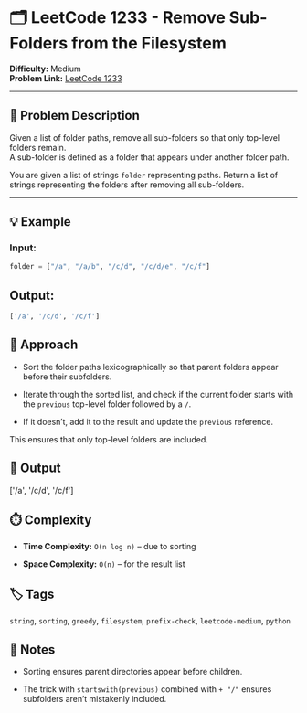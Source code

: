 # 🗂️ LeetCode 1233 - Remove Sub-Folders from the Filesystem

**Difficulty:** Medium  
**Problem Link:** [LeetCode 1233](https://leetcode.com/problems/remove-sub-folders-from-the-filesystem)

---

## 🧩 Problem Description

Given a list of folder paths, remove all sub-folders so that only top-level folders remain.  
A sub-folder is defined as a folder that appears under another folder path.

You are given a list of strings `folder` representing paths. Return a list of strings representing the folders after removing all sub-folders.

---

## 💡 Example

### Input:
```python
folder = ["/a", "/a/b", "/c/d", "/c/d/e", "/c/f"]
```

## Output:
```python
['/a', '/c/d', '/c/f']
```

## 🚀 Approach

- Sort the folder paths lexicographically so that parent folders appear before their subfolders.

- Iterate through the sorted list, and check if the current folder starts with the `previous` top-level folder followed by a `/`.

- If it doesn’t, add it to the result and update the `previous` reference.

This ensures that only top-level folders are included.

## 📝 Output

['/a', '/c/d', '/c/f']

## ⏱️ Complexity

- **Time Complexity:** `O(n log n)` – due to sorting

- **Space Complexity:** `O(n)` – for the result list

## 🏷️ Tags

`string`, `sorting`, `greedy`, `filesystem`, `prefix-check`, `leetcode-medium`, `python`

## 📌 Notes

- Sorting ensures parent directories appear before children.

- The trick with `startswith(previous)` combined with `+ "/"` ensures subfolders aren’t mistakenly included.

